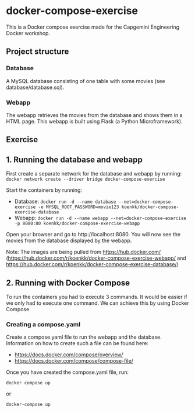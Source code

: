 # docker-compose-exercise
This is a Docker compose exercise made for the Capgemini Engineering Docker workshop.

## Project structure
### Database
A MySQL database consisting of one table with some movies (see database/database.sql).

### Webapp
The webapp retrieves the movies from the database and shows them in a HTML page. This webapp is built using Flask (a Python Microframework).

## Exercise
## 1. Running the database and webapp
First create a separate network for the database and webapp by running: `docker network create --driver bridge docker-compose-exercise`

Start the containers by running:
* Database: `docker run -d --name database --net=docker-compose-exercise -e MYSQL_ROOT_PASSWORD=movie123 koenkk/docker-compose-exercise-database`
* Webapp: `docker run -d --name webapp --net=docker-compose-exercise -p 8080:80 koenkk/docker-compose-exercise-webapp`

Open your browser and go to http://localhost:8080. You will now see the movies from the database displayed by the webapp.

Note: The images are being pulled from https://hub.docker.com/ (https://hub.docker.com/r/koenkk/docker-compose-exercise-webapp/ and https://hub.docker.com/r/koenkk/docker-compose-exercise-database/)

## 2. Running with Docker Compose
To run the containers you had to execute 3 commands. It would be easier if we only had to execute one command. We can achieve this by using Docker Compose.

### Creating a compose.yaml
Create a compose.yaml file to run the webapp and the database. Information on how to create such a file can be found here:
* https://docs.docker.com/compose/overview/
* https://docs.docker.com/compose/compose-file/

Once you have created the compose.yaml file, run:
```
docker compose up
```
or
```
docker-compose up
```
